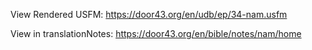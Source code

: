 View Rendered USFM: https://door43.org/en/udb/ep/34-nam.usfm

View in translationNotes: https://door43.org/en/bible/notes/nam/home

